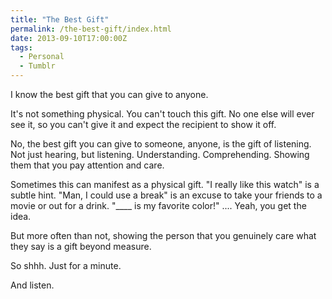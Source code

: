 ```yaml
---
title: "The Best Gift"
permalink: /the-best-gift/index.html
date: 2013-09-10T17:00:00Z
tags: 
  - Personal
  - Tumblr
---
```


I know the best gift that you can give to anyone.

It's not something physical. You can't touch this gift. No one else will ever see it, so you can't give it and expect the recipient to show it off.

No, the best gift you can give to someone, anyone, is the gift of listening. Not just hearing, but listening. Understanding. Comprehending. Showing them that you pay attention and care.

Sometimes this can manifest as a physical gift. "I really like this watch" is a subtle hint. "Man, I could use a break" is an excuse to take your friends to a movie or out for a drink. "____ is my favorite color!" .... Yeah, you get the idea.

But more often than not, showing the person that you genuinely care what they say is a gift beyond measure.

So shhh. Just for a minute.

And listen.

